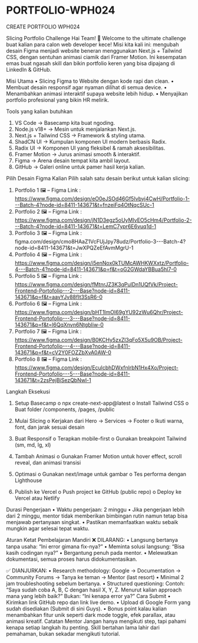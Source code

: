 # PORTFOLIO-WPH024
CREATE PORTFOLIO WPH024

Slicing Portfolio Challenge
Hai Team! 👋
Welcome to the ultimate challenge buat kalian para calon web developer kece!
Misi kita kali ini: mengubah desain Figma menjadi website beneran menggunakan Next.js +
Tailwind CSS, dengan sentuhan animasi ciamik dari Framer Motion.
Ini kesempatan emas buat ngasah skill dan bikin portfolio keren yang bisa dipajang di LinkedIn
& GitHub.

Misi Utama
• Slicing Figma to Website dengan kode rapi dan clean.
• Membuat desain responsif agar nyaman dilihat di semua device.
• Menambahkan animasi interaktif supaya website lebih hidup.
• Menyajikan portfolio profesional yang bikin HR melirik.

Tools yang kalian butuhkan
1. VS Code → Basecamp kita buat ngoding.
2. Node.js v18+ → Mesin untuk menjalankan Next.js.
3. Next.js + Tailwind CSS → Framework & styling utama.
4. ShadCN UI → Kumpulan komponen UI modern berbasis Radix.
5. Radix UI → Komponen UI yang fleksibel & ramah aksesibilitas.
6. Framer Motion → Jurus animasi smooth & interaktif.
7. Figma → Arena desain tempat kita ambil layout.
8. GitHub → Galeri online untuk pamer hasil kerja kalian.
   
Pilih Desain Figma Kalian
Pilih salah satu desain berikut untuk kalian slicing:

1. Portfolio 1 🖼 – Figma Link  : https://www.figma.com/design/eO0eJSOd46Gf5Ivbvj4CwH/Portfolio-1---Batch-4?node-id=8411-143671&t=fnzeiFq4OtNqcSUc-1
2. Portfolio 2 🖼 – Figma Link  : https://www.figma.com/design/jN1D3egz5oUyMIvEO5cHm4/Portfolio-2---Batch-4?node-id=8411-143671&t=LemC7ypr6E6vuq1d-1
3. Portfolio 3 🖼 – Figma Link  : figma.com/design/cmo8HAaZ1VcFUjJpy78udz/Portfolio-3---Batch-4?node-id=8411-143671&t=JwXPQZeEfAvmMgrU-1
4. Portfolio 4 🖼 – Figma Link  : https://www.figma.com/design/i5enNox0kTUMcAWHKWXxtz/Portfolio-4---Batch-4?node-id=8411-143671&p=f&t=oG2GWdaYBBua5hl7-0
5. Portfolio 5 🖼 – Figma Link  : https://www.figma.com/design/fMtnrJZ3K3qPulDn1UQfVk/Project-Frontend-Portofolio---2---Base?node-id=8411-143671&p=f&t=aavYJv88fIt3SsR6-0
6. Portfolio 6 🖼 – Figma Link  : https://www.figma.com/design/bHT1lmOI69gYU92zWu6Qhr/Project-Frontend-Portofolio---3---Base?node-id=8411-143671&p=f&t=l6QqXnvn6NtgbIiw-0
7. Portfolio 7 🖼 – Figma Link  : https://www.figma.com/design/B0KCHy5zxZl3qFo5X5u9OB/Project-Frontend-Portofolio---4---Base?node-id=8411-143671&p=f&t=cV2Y0FOZZbXvA0AW-0
8. Portfolio 8 🖼 – Figma Link  : https://www.figma.com/design/EculcbhDWxfnlrbN1Hx4Xo/Project-Frontend-Portofolio---5---Base?node-id=8411-143671&t=2zsPejBiSezQbNwl-1
   
Langkah Eksekusi
1. Setup Basecamp
o npx create-next-app@latest
o Install Tailwind CSS
o Buat folder /components, /pages, /public

3. Mulai Slicing
o Kerjakan dari Hero → Services → Footer
o Ikuti warna, font, dan jarak sesuai desain

5. Buat Responsif
o Terapkan mobile-first
o Gunakan breakpoint Tailwind (sm, md, lg, xl)

7. Tambah Animasi
o Gunakan Framer Motion untuk hover effect, scroll reveal, dan animasi transisi

8. Optimasi
o Gunakan next/image untuk gambar
o Tes performa dengan Lighthouse

9. Publish ke Vercel
o Push project ke GitHub (public repo)
o Deploy ke Vercel atau Netlify

Durasi Pengerjaan
• Waktu pengerjaan: 2 minggu
• Jika pengerjaan lebih dari 2 minggu, mentor tidak memberikan bimbingan rutin
namun tetap bisa menjawab pertanyaan singkat.
• Pastikan memanfaatkan waktu sebaik mungkin agar selesai tepat waktu.

Aturan Ketat Pembelajaran Mandiri
❌ DILARANG:
• Langsung bertanya tanpa usaha: “Ini error gimana fix-nya?”
• Meminta solusi langsung: “Bisa kasih codingan nya?”
• Bergantung penuh pada mentor.
• Melewatkan dokumentasi, semua proses harus didokumentasikan.

✅ DIANJURKAN:
• Research methodology:
Google → Documentation → Community Forums → Tanya ke teman → Mentor (last
resort)
• Minimal 2 jam troubleshooting sebelum bertanya.
• Structured questioning:
Contoh:
“Saya sudah coba A, B, C dengan hasil X, Y, Z. Menurut kalian approach mana yang
lebih baik?”
Bukan:
“Ini kenapa error ya?”
Cara Submit
• Kirimkan link GitHub repo dan link live demo.
• Upload di Google Form yang sudah disediakan (Submit di sini Guys).
• Bonus point kalau kalian menambahkan fitur unik seperti dark mode toggle, efek
parallax, atau animasi kreatif.
Catatan Mentor
Jangan hanya mengikuti step, tapi pahami kenapa setiap langkah itu penting.
Skill bertahan lama lahir dari pemahaman, bukan sekadar mengikuti tutorial.
